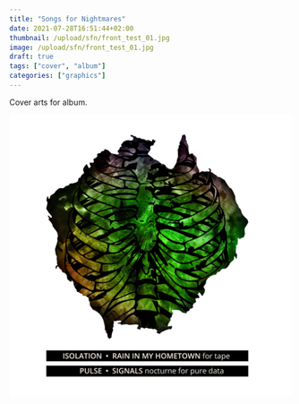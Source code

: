 ```yaml
---
title: "Songs for Nightmares"
date: 2021-07-28T16:51:44+02:00
thumbnail: /upload/sfn/front_test_01.jpg
image: /upload/sfn/front_test_01.jpg
draft: true
tags: ["cover", "album"]
categories: ["graphics"]
---
```


Cover arts for album.
<!--more-->


<img class="img-fluid" src="/upload/sfn/back_test_01.jpg" alt="Cover design">

